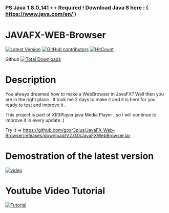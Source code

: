 ### PS Java 1.8.0_141 ++ Required ! Download Java 8 here : ( https://www.java.com/en/ )

# JAVAFX-WEB-Browser

[![Latest Version](https://img.shields.io/github/release/goxr3plus/JavaFX-Web-Browser.svg?style=flat-square)](https://github.com/goxr3plus/JavaFX-Web-Browser/releases)
[![GitHub contributors][contributors-image]][contributors-url]
[![HitCount](http://hits.dwyl.io/goxr3plus/JavaFX-Web-Browser.svg)](http://hits.dwyl.io/goxr3plus/xr3player)

Github
[![Total Downloads](https://img.shields.io/github/downloads/goxr3plus/JavaFX-Web-Browser/total.svg)](https://github.com/goxr3plus/JavaFX-Web-Browser/releases)

[contributors-url]: https://github.com/goxr3plus/JavaFX-Web-Browser/graphs/contributors
[contributors-image]: https://img.shields.io/github/contributors/goxr3plus/JavaFX-Web-Browser.svg


# Description

You always dreamed how to make a WebBrowser in JavaFX? Well then you are in the right place . It took me 2 days to make it and it is here for you ready to test and improve it .

This project is part of XR3Player java Media Player , so i will continue to improve it in every update :) 

Try it -> https://github.com/goxr3plus/JavaFX-Web-Browser/releases/download/V2.0.0/JavaFXWebBrowser.jar

# Demostration of the latest version 
[![video](http://img.youtube.com/vi/fAFT7Vsm16o/0.jpg)](https://www.youtube.com/watch?v=fAFT7Vsm16o)


# Youtube Video Tutorial
[![Tutorial](http://img.youtube.com/vi/K7TH206PX0I/0.jpg)](https://www.youtube.com/watch?v=K7TH206PX0I)
